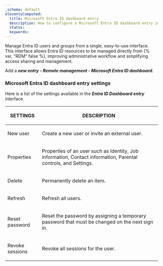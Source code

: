 ```yaml
---
_schema: default
eleventyComputed:
  title: Microsoft Entra ID dashboard entry
  description: How to configure a Microsoft Entra ID dashboard entry in {{ en.RDM}}.
  status:
  keywords:
---
```

Manage Entra ID users and groups from a single, easy-to-use interface. This interface allows Entra ID resources to be managed directly from {% var, "RDM" false %}, improving administrative workflow and simplifying access sharing and management.

Add a ***new entry - Remote management - Microsoft Entra ID dashboard.***

### **Microsoft Entra ID dashboard entry settings**

Here is a list of the settings available in the ***Entra ID Dashboard entry*** interface.

<table><thead><tr><th><p><strong>SETTINGS</strong></p></th><th><p><strong>DESCRIPTION</strong></p></th></tr></thead><tbody><tr><td><p>New user</p></td><td><p>Create a new user or invite an external user. </p></td></tr><tr><td><p>Properties</p></td><td><p>Properties of an user such as Identity, Job information, Contact information, Parental controls, and Settings. </p></td></tr><tr><td><p>Delete</p></td><td><p>Permanently delete an item.</p></td></tr><tr><td><p>Refresh</p></td><td><p>Refresh all users.</p></td></tr><tr><td><p>Reset password</p></td><td><p>Reset the password by assigning a temporary password that must be changed on the next sign in. </p></td></tr><tr><td><p>Revoke sessions</p></td><td><p>Revoke all sessions for the user.</p></td></tr></tbody></table>

##
